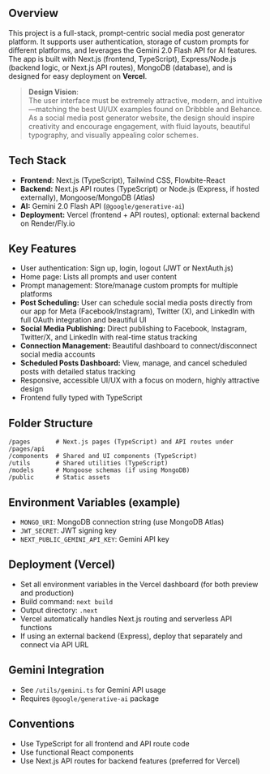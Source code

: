 ## Overview

This project is a full-stack, prompt-centric social media post generator platform. It supports user authentication, storage of custom prompts for different platforms, and leverages the Gemini 2.0 Flash API for AI features. The app is built with Next.js (frontend, TypeScript), Express/Node.js (backend logic, or Next.js API routes), MongoDB (database), and is designed for easy deployment on **Vercel**.

> **Design Vision**:  
> The user interface must be extremely attractive, modern, and intuitive—matching the best UI/UX examples found on Dribbble and Behance. As a social media post generator website, the design should inspire creativity and encourage engagement, with fluid layouts, beautiful typography, and visually appealing color schemes.

## Tech Stack

- **Frontend:** Next.js (TypeScript), Tailwind CSS, Flowbite-React
- **Backend:** Next.js API routes (TypeScript) or Node.js (Express, if hosted externally), Mongoose/MongoDB (Atlas)
- **AI:** Gemini 2.0 Flash API (`@google/generative-ai`)
- **Deployment:** Vercel (frontend + API routes), optional: external backend on Render/Fly.io

## Key Features

- User authentication: Sign up, login, logout (JWT or NextAuth.js)
- Home page: Lists all prompts and user content
- Prompt management: Store/manage custom prompts for multiple platforms
- **Post Scheduling:** User can schedule social media posts directly from our app for Meta (Facebook/Instagram), Twitter (X), and LinkedIn with full OAuth integration and beautiful UI
- **Social Media Publishing:** Direct publishing to Facebook, Instagram, Twitter/X, and LinkedIn with real-time status tracking
- **Connection Management:** Beautiful dashboard to connect/disconnect social media accounts
- **Scheduled Posts Dashboard:** View, manage, and cancel scheduled posts with detailed status tracking
- Responsive, accessible UI/UX with a focus on modern, highly attractive design
- Frontend fully typed with TypeScript

## Folder Structure

```
/pages       # Next.js pages (TypeScript) and API routes under /pages/api
/components  # Shared and UI components (TypeScript)
/utils       # Shared utilities (TypeScript)
/models      # Mongoose schemas (if using MongoDB)
/public      # Static assets
```

## Environment Variables (example)

- `MONGO_URI`: MongoDB connection string (use MongoDB Atlas)
- `JWT_SECRET`: JWT signing key
- `NEXT_PUBLIC_GEMINI_API_KEY`: Gemini API key

## Deployment (Vercel)

- Set all environment variables in the Vercel dashboard (for both preview and production)
- Build command: `next build`
- Output directory: `.next`
- Vercel automatically handles Next.js routing and serverless API functions
- If using an external backend (Express), deploy that separately and connect via API URL

## Gemini Integration

- See `/utils/gemini.ts` for Gemini API usage
- Requires `@google/generative-ai` package

## Conventions

- Use TypeScript for all frontend and API route code
- Use functional React components
- Use Next.js API routes for backend features (preferred for Vercel)
